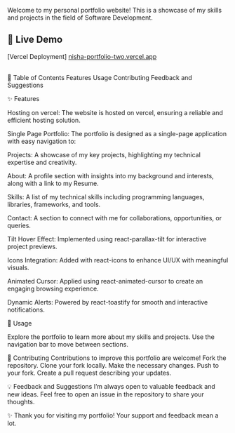 Welcome to my personal portfolio website! This is a showcase of my skills and projects in the field of Software Development.

## 🔗 Live Demo
[Vercel Deployment] [nisha-portfolio-two.vercel.app](https://nisha-portfolio-two.vercel.app/)

<br/>
📑 Table of Contents
Features
Usage
Contributing
Feedback and Suggestions

✨ Features

Hosting on vercel: The website is hosted on vercel, ensuring a reliable and efficient hosting solution.

Single Page Portfolio: The portfolio is designed as a single-page application with easy navigation to:

Projects: A showcase of my key projects, highlighting my technical expertise and creativity.

About: A profile section with insights into my background and interests, along with a link to my Resume.

Skills: A list of my technical skills including programming languages, libraries, frameworks, and tools.

Contact: A section to connect with me for collaborations, opportunities, or queries.

Tilt Hover Effect: Implemented using react-parallax-tilt for interactive project previews.

Icons Integration: Added with react-icons to enhance UI/UX with meaningful visuals.

Animated Cursor: Applied using react-animated-cursor to create an engaging browsing experience.

Dynamic Alerts: Powered by react-toastify for smooth and interactive notifications.

🚀 Usage

Explore the portfolio to learn more about my skills and projects. Use the navigation bar to move between sections.

🤝 Contributing
Contributions to improve this portfolio are welcome!
Fork the repository.
Clone your fork locally.
Make the necessary changes.
Push to your fork.
Create a pull request describing your updates.

💡 Feedback and Suggestions
I’m always open to valuable feedback and new ideas. Feel free to open an issue in the repository to share your thoughts.

✨ Thank you for visiting my portfolio! Your support and feedback mean a lot.